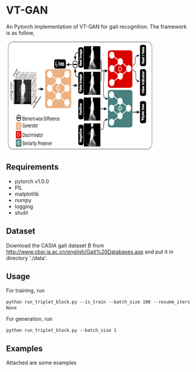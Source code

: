 # VT-GAN
An Pytorch implementation of VT-GAN for gait recognition. The framework is as follow,

<img src="./model/framework.png" width = "400" height = "300" alt="Framework of VT-GAN" align=center />

## Requirements
* pytorch v1.0.0
* PIL
* matplotlib
* numpy
* logging
* shutil

## Dataset

Download the CASIA gait dataset B from http://www.cbsr.ia.ac.cn/english/Gait%20Databases.asp and put it in directory './data'.
## Usage

For training, run

```
python run_triplet_block.py --is_train --batch_size 100 --resume_iters None
```

For generation, run

```
python run_triplet_block.py --batch_size 1
```
## Examples

Attached are some examples
